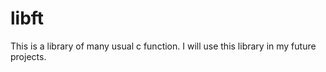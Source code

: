 # libft

This is a library of many usual c function. I will use this library in my future projects.
